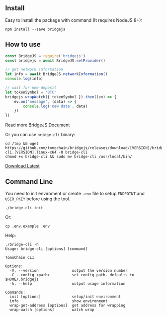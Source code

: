 
## Install
Easy to install the package with command (It requires NodeJS 8+):
```
npm install --save bridgejs
```

## How to use

```javascript
const BridgeJS = require('bridgejs')
const bridgejs = await BridgeJS.setProvider()

// get network information
let info = await BridgeJS.networkInformation()
console.log(info)

// wait for new deposit
let tokenSymbol = 'BTC'
bridgejs.wrapWatch({ tokenSymbol }).then((ev) => {
    ev.on('message', (data) => {
        console.log('new data', data)
    })
})
```

Read more [BridgeJS Document](https://tomochain.github.io/bridgejs/BridgeJS.html)

Or you can use `bridge-cli` binary:
```
cd /tmp && wget https://github.com/tomochain/bridgejs/releases/download/[VERSION]/bridge-cli.[VERSION].linux-x64 -O bridge-cli
chmod +x bridge-cli && sudo mv bridge-cli /usr/local/bin/
```
[Download Latest](https://github.com/tomochain/bridgejs/releases/latest)

## Command Line
You need to init enviroment or create `.env` file to setup `ENDPOINT` and `USER_PKEY` before using the tool.

```
./bridge-cli init
```
Or:

```
cp .env.example .env
```

Help:
```
./bridge-cli -h
Usage: bridge-cli [options] [command]

TomoChain CLI

Options:
  -V, --version               output the version number
  -C --config <path>          set config path. defaults to $HOME/.bridgejs
  -h, --help                  output usage information

Commands:
  init [options]              setup/init environment
  info                        show environment
  wrap-get-address [options]  get address for wrapping
  wrap-watch [options]        watch wrap
```
